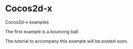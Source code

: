 Cocos2d-x
=========

Cocos2d-x examples

The first example is a bouncing ball.

The tutorial to accompany this example will be posted soon.
